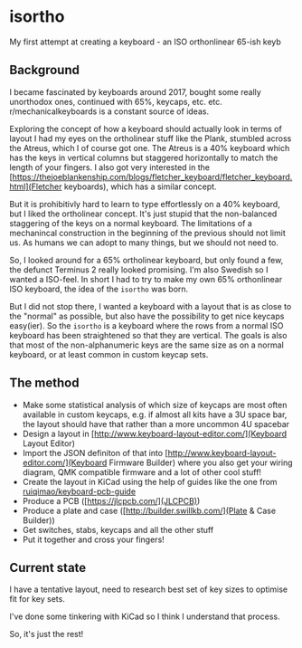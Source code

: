 # isortho
My first attempt at creating a keyboard - an ISO orthonlinear 65-ish keyb

## Background

I became fascinated by keyboards around 2017, bought some really unorthodox ones, continued with 65%, keycaps, etc. etc. r/mechanicalkeyboards is a constant source of ideas.

Exploring the concept of how a keyboard should actually look in terms of layout I had my eyes on the ortholinear stuff like the Plank, stumbled across the Atreus, which I of course got one.
The Atreus is a 40% keyboard which has the keys in vertical columns but staggered horizontally to match the length of your fingers.
I also got very interested in the [https://thejoeblankenship.com/blogs/fletcher_keyboard/fletcher_keyboard.html](Fletcher keyboards), which has a similar concept.

But it is prohibitivly hard to learn to type effortlessly on a 40% keyboard, but I liked the ortholinear concept.
It's just stupid that the non-balanced staggering of the keys on a normal keyboard.
The limitations of a mechanincal construction in the beginning of the previous should not limit us.
As humans we can adopt to many things, but we should not need to.

So, I looked around for a 65% ortholinear keyboard, but only found a few, the defunct Terminus 2 really looked promising.
I'm also Swedish so I wanted a ISO-feel.
In short I had to try to make my own 65% orthonlinear ISO keyboard, the idea of the `isortho` was born.

But I did not stop there, I wanted a keyboard with a layout that is as close to the "normal" as possible, but also have the possibility to get nice keycaps easy(ier).
So the `isortho` is a keyboard where the rows from a normal ISO keyboard has been straightened so that they are vertical.
The goals is also that most of the non-alphanumeric keys are the same size as on a normal keyboard, or at least common in custom keycap sets.

## The method

- Make some statistical analysis of which size of keycaps are most often available in custom keycaps, e.g. if almost all kits have a 3U space bar, the layout should have that rather than a more uncommon 4U spacebar
- Design a layout in [http://www.keyboard-layout-editor.com/](Keyboard Layout Editor)
- Import the JSON definiton of that into [http://www.keyboard-layout-editor.com/](Keyboard Firmware Builder) where you also get your wiring diagram, QMK compatible firmware and a lot of other cool stuff!
- Create the layout in KiCad using the help of guides like the one from [ruiqimao/keyboard-pcb-guide](ruiqimao)
- Produce a PCB ([https://jlcpcb.com/](JLCPCB))
- Produce a plate and case ([http://builder.swillkb.com/](Plate & Case Builder))
- Get switches, stabs, keycaps and all the other stuff
- Put it together and cross your fingers!

## Current state

I have a tentative layout, need to research best set of key sizes to optimise fit for key sets.

I've done some tinkering with KiCad so I think I understand that process.

So, it's just the rest!
